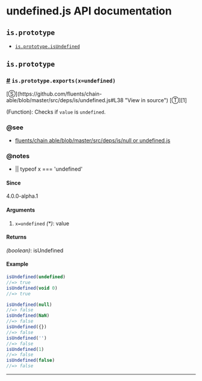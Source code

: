 # undefined.js API documentation

<!-- div class="toc-container" -->

<!-- div -->

## `is.prototype`
* <a href="#is-prototype-isUndefined">`is.prototype.isUndefined`</a>

<!-- /div -->

<!-- /div -->

<!-- div class="doc-container" -->

<!-- div -->

## `is.prototype`

<!-- div -->

<h3 id="is-prototype-isUndefined"><a href="#is-prototype-isUndefined">#</a>&nbsp;<code>is.prototype.exports(x=undefined)</code></h3>
[&#x24C8;](https://github.com/fluents/chain-able/blob/master/src/deps/is/undefined.js#L38 "View in source") [&#x24C9;][1]

(Function): Checks if `value` is `undefined`.


### @see 

* <a href="https://github.com/fluents/chain-able/blob/master/src/deps/is/nullOrUndefined.js">fluents/chain able/blob/master/src/deps/is/null or undefined.js</a>

### @notes 

* || typeof x === 'undefined'
 
#### Since
4.0.0-alpha.1

#### Arguments
1. `x=undefined` *(&#42;)*: value

#### Returns
*(boolean)*: isUndefined

#### Example
```js
isUndefined(undefined)
//=> true
isUndefined(void 0)
//=> true

isUndefined(null)
//=> false
isUndefined(NaN)
//=> false
isUndefined({})
//=> false
isUndefined('')
//=> false
isUndefined(1)
//=> false
isUndefined(false)
//=> false

```
---

<!-- /div -->

<!-- /div -->

<!-- /div -->

 [1]: #is.prototype "Jump back to the TOC."

